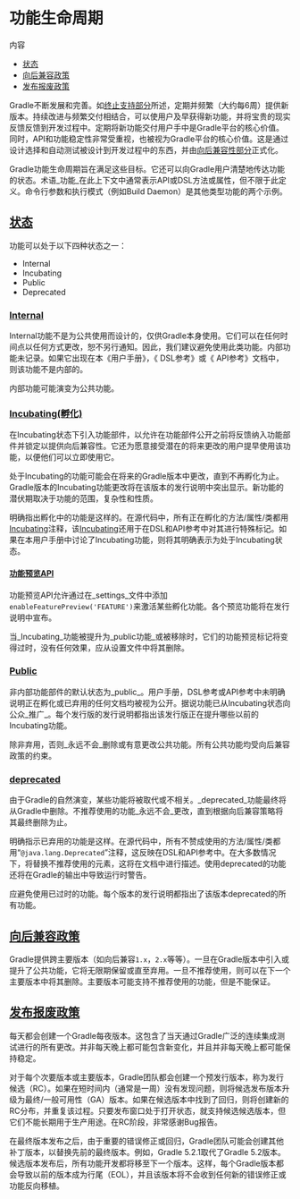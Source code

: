 # 功能生命周期

内容

* [状态](#sec:states)
* [向后兼容政策](#backwards_compatibility)
* [发布报废政策](#eol_support)

Gradle不断发展和完善。如[终止支持部分](#eol_support)所述，定期并频繁（大约每6周）提供新版本。持续改进与频繁交付相结合，可以使用户及早获得新功能，并将宝贵的现实反馈反馈到开发过程中。定期将新功能交付用户手中是Gradle平台的核心价值。同时，API和功能稳定性非常受重视，也被视为Gradle平台的核心价值。这是通过设计选择和自动测试被设计到开发过程中的东西，并由[向后兼容性部分](#backwards_compatibility)正式化。

Gradle功能生命周期旨在满足这些目标。它还可以向Gradle用户清楚地传达功能的状态。术语_功能_在此上下文中通常表示API或DSL方法或属性，但不限于此定义。命令行参数和执行模式（例如Build Daemon）是其他类型功能的两个示例。

## [](#sec:states)[状态](#sec:states)

功能可以处于以下四种状态之一：

* Internal
* Incubating
* Public
* Deprecated


### [](#sec:internal)[Internal](#sec:internal)

Internal功能不是为公共使用而设计的，仅供Gradle本身使用。它们可以在任何时间点以任何方式更改，恕不另行通知。因此，我们建议避免使用此类功能。内部功能未记录。如果它出现在本《用户手册》，《 DSL参考》或《 API参考》文档中，则该功能不是内部的。

内部功能可能演变为公共功能。

### [](#sec:incubating_state)[Incubating(孵化)](#sec:incubating_state)

在Incubating状态下引入功能部件，以允许在功能部件公开之前将反馈纳入功能部件并锁定以提供向后兼容性。它还为愿意接受潜在的将来更改的用户提早使用该功能，以便他们可以立即使用它。

处于Incubating的功能可能会在将来的Gradle版本中更改，直到不再孵化为止。Gradle版本的Incubating功能更改将在该版本的发行说明中突出显示。新功能的潜伏期取决于功能的范围，复杂性和性质。

明确指出孵化中的功能是这样的。在源代码中，所有正在孵化的方法/属性/类都用[Incubating]()注释，该[Incubating]()还用于在DSL和API参考中对其进行特殊标记。如果在本用户手册中讨论了Incubating功能，则将其明确表示为处于Incubating状态。

#### [](#feature_preview)[功能预览API](#feature_preview)

功能预览API允许通过在_settings_文件中添加`enableFeaturePreview('FEATURE')`来激活某些孵化功能。各个预览功能将在发行说明中宣布。

当_Incubating_功能被提升为_public功能_或被移除时，它们的功能预览标记将变得过时，没有任何效果，应从设置文件中将其删除。

### [](#sec:public)[Public](#sec:public)

非内部功能部件的默认状态为_public_。用户手册，DSL参考或API参考中未明确说明正在孵化或已弃用的任何文档均被视为公开。据说功能已从Incubating状态向公众_推广_。每个发行版的发行说明都指出该发行版正在提升哪些以前的Incubating功能。

除非弃用，否则_永远不会_删除或有意更改公共功能。所有公共功能均受向后兼容政策的约束。

### [](#sec:deprecated)[deprecated](#sec:deprecated)

由于Gradle的自然演变，某些功能将被取代或不相关。_deprecated_功能最终将从Gradle中删除。不推荐使用的功能_永远不会_更改，直到根据向后兼容策略将其最终删除为止。

明确指示已弃用的功能是这样。在源代码中，所有不赞成使用的方法/属性/类都用“`@java.lang.Deprecated`”注释，这反映在DSL和API参考中。在大多数情况下，将替换不推荐使用的元素，这将在文档中进行描述。使用deprecated的功能还将在Gradle的输出中导致运行时警告。

应避免使用已过时的功能。每个版本的发行说明都指出了该版本deprecated的所有功能。

## [](#backwards_compatibility)[向后兼容政策](#backwards_compatibility)

Gradle提供跨主要版本（如向后兼容`1.x`，`2.x`等等）。一旦在Gradle版本中引入或提升了公共功能，它将无限期保留或直至弃用。一旦不推荐使用，则可以在下一个主要版本中将其删除。主要版本可能支持不推荐使用的功能，但是不能保证。

## [](#eol_support)[发布报废政策](#eol_support)

每天都会创建一个Gradle每夜版本。这包含了当天通过Gradle广泛的连续集成测试进行的所有更改。并非每天晚上都可能包含新变化，并且并非每天晚上都可能保持稳定。

对于每个次要版本或主要版本，Gradle团队都会创建一个预发行版本，称为发行候选（RC）。如果在短时间内（通常是一周）没有发现问题，则将候选发布版本升级为最终/一般可用性（GA）版本。如果在候选版本中找到了回归，则将创建新的RC分布，并重复该过程。只要发布窗口处于打开状态，就支持候选候选版本，但它们不能长期用于生产用途。在RC阶段，非常感谢Bug报告。

在最终版本发布之后，由于重要的错误修正或回归，Gradle团队可能会创建其他补丁版本，以替换先前的最终版本。例如，Gradle 5.2.1取代了Gradle 5.2版本。候选版本发布后，所有功能开发都将移至下一个版本。这样，每个Gradle版本都会导致以前的版本成为行尾（EOL），并且该版本将不会收到任何新的错误修正或功能反向移植。
